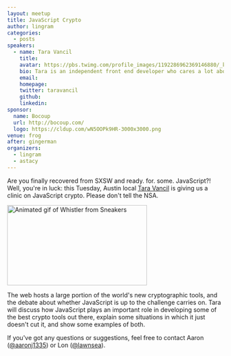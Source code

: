 ```yaml
---
layout: meetup
title: JavaScript Crypto
author: lingram
categories:
  - posts
speakers:
  - name: Tara Vancil
    title:
    avatar: https://pbs.twimg.com/profile_images/1192286962369146880/_kMgpzL3_400x400.jpg
    bio: Tara is an independent front end developer who cares a lot about Internet freedom and building free and open-source tools that help users secure their online communications. She thinks the Axolotl ratchet protocol (used by TextSecure, Signal, and WhatsApp) is especially neat, and will gladly chat your ear off about it.
    email:
    homepage:
    twitter: taravancil
    github:
    linkedin:
sponsor:
  name: Bocoup
  url: http://bocoup.com/
  logo: https://cldup.com/wN5OOPk9HR-3000x3000.png
venue: frog
after: gingerman
organizers:
  - lingram
  - astacy
---
```


Are you finally recovered from SXSW and ready. for. some. JavaScript?! Well, you're in luck: this Tuesday, Austin local <a title="tbvancil on Twitter" href="https://twitter.com/tbvancil" target="_blank">Tara Vancil</a> is giving us a clinic on JavaScript crypto. Please don't tell the NSA.

<img class="alignnone" title="TOO MANY SECRETS" src="http://media.giphy.com/media/8g4CuR1Af5t6g/giphy.gif" alt="Animated gif of Whistler from Sneakers" width="325" height="186" />

The web hosts a large portion of the world's new cryptographic tools, and the debate about whether JavaScript is up to the challenge carries on. Tara will discuss how JavaScript plays an important role in developing some of the best crypto tools out there, explain some situations in which it just doesn't cut it, and show some examples of both.

If you've got any questions or suggestions, feel free to contact Aaron (<a title="aaronj1335 on Twitter" href="https://twitter.com/aaronj1335" target="_blank">@aaronj1335</a>) or Lon (<a title="lawnsea on Twitter" href="http://twitter.com/lawnsea" target="_blank">@lawnsea</a>).
